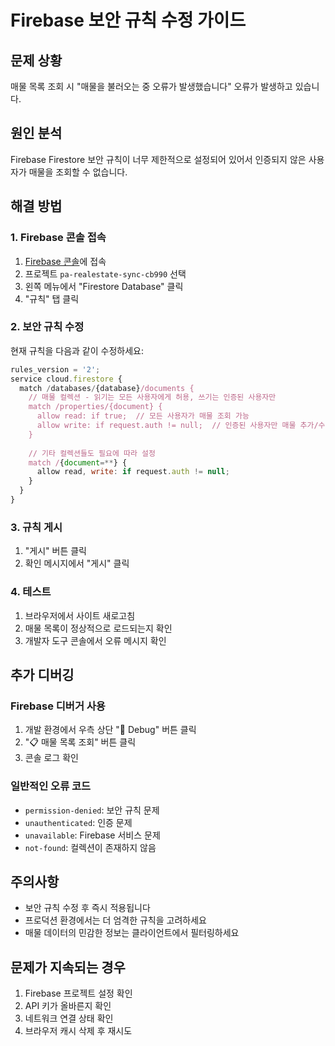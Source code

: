 # Firebase 보안 규칙 수정 가이드

## 문제 상황
매물 목록 조회 시 "매물을 불러오는 중 오류가 발생했습니다" 오류가 발생하고 있습니다.

## 원인 분석
Firebase Firestore 보안 규칙이 너무 제한적으로 설정되어 있어서 인증되지 않은 사용자가 매물을 조회할 수 없습니다.

## 해결 방법

### 1. Firebase 콘솔 접속
1. [Firebase 콘솔](https://console.firebase.google.com/)에 접속
2. 프로젝트 `pa-realestate-sync-cb990` 선택
3. 왼쪽 메뉴에서 "Firestore Database" 클릭
4. "규칙" 탭 클릭

### 2. 보안 규칙 수정
현재 규칙을 다음과 같이 수정하세요:

```javascript
rules_version = '2';
service cloud.firestore {
  match /databases/{database}/documents {
    // 매물 컬렉션 - 읽기는 모든 사용자에게 허용, 쓰기는 인증된 사용자만
    match /properties/{document} {
      allow read: if true;  // 모든 사용자가 매물 조회 가능
      allow write: if request.auth != null;  // 인증된 사용자만 매물 추가/수정/삭제 가능
    }
    
    // 기타 컬렉션들도 필요에 따라 설정
    match /{document=**} {
      allow read, write: if request.auth != null;
    }
  }
}
```

### 3. 규칙 게시
1. "게시" 버튼 클릭
2. 확인 메시지에서 "게시" 클릭

### 4. 테스트
1. 브라우저에서 사이트 새로고침
2. 매물 목록이 정상적으로 로드되는지 확인
3. 개발자 도구 콘솔에서 오류 메시지 확인

## 추가 디버깅

### Firebase 디버거 사용
1. 개발 환경에서 우측 상단 "🔧 Debug" 버튼 클릭
2. "📋 매물 목록 조회" 버튼 클릭
3. 콘솔 로그 확인

### 일반적인 오류 코드
- `permission-denied`: 보안 규칙 문제
- `unauthenticated`: 인증 문제
- `unavailable`: Firebase 서비스 문제
- `not-found`: 컬렉션이 존재하지 않음

## 주의사항
- 보안 규칙 수정 후 즉시 적용됩니다
- 프로덕션 환경에서는 더 엄격한 규칙을 고려하세요
- 매물 데이터의 민감한 정보는 클라이언트에서 필터링하세요

## 문제가 지속되는 경우
1. Firebase 프로젝트 설정 확인
2. API 키가 올바른지 확인
3. 네트워크 연결 상태 확인
4. 브라우저 캐시 삭제 후 재시도
